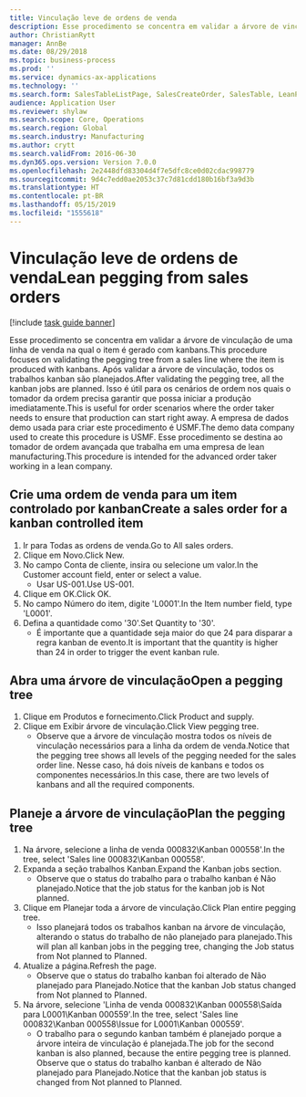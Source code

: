 ```yaml
---
title: Vinculação leve de ordens de venda
description: Esse procedimento se concentra em validar a árvore de vinculação de uma linha de venda na qual o item é gerado com kanbans.
author: ChristianRytt
manager: AnnBe
ms.date: 08/29/2018
ms.topic: business-process
ms.prod: ''
ms.service: dynamics-ax-applications
ms.technology: ''
ms.search.form: SalesTableListPage, SalesCreateOrder, SalesTable, LeanPeggingTree
audience: Application User
ms.reviewer: shylaw
ms.search.scope: Core, Operations
ms.search.region: Global
ms.search.industry: Manufacturing
ms.author: crytt
ms.search.validFrom: 2016-06-30
ms.dyn365.ops.version: Version 7.0.0
ms.openlocfilehash: 2e2448dfd83304d4f7e5dfc8ce0d02cdac998779
ms.sourcegitcommit: 9d4c7edd0ae2053c37c7d81cdd180b16bf3a9d3b
ms.translationtype: HT
ms.contentlocale: pt-BR
ms.lasthandoff: 05/15/2019
ms.locfileid: "1555618"
---
```

# <a name="lean-pegging-from-sales-orders"></a><span data-ttu-id="f7009-103">Vinculação leve de ordens de venda</span><span class="sxs-lookup"><span data-stu-id="f7009-103">Lean pegging from sales orders</span></span>

[!include [task guide banner](../../includes/task-guide-banner.md)]

<span data-ttu-id="f7009-104">Esse procedimento se concentra em validar a árvore de vinculação de uma linha de venda na qual o item é gerado com kanbans.</span><span class="sxs-lookup"><span data-stu-id="f7009-104">This procedure focuses on validating the pegging tree from a sales line where the item is produced with kanbans.</span></span> <span data-ttu-id="f7009-105">Após validar a árvore de vinculação, todos os trabalhos kanban são planejados.</span><span class="sxs-lookup"><span data-stu-id="f7009-105">After validating the pegging tree, all the kanban jobs are planned.</span></span> <span data-ttu-id="f7009-106">Isso é útil para os cenários de ordem nos quais o tomador da ordem precisa garantir que possa iniciar a produção imediatamente.</span><span class="sxs-lookup"><span data-stu-id="f7009-106">This is useful for order scenarios where the order taker needs to ensure that production can start right away.</span></span> <span data-ttu-id="f7009-107">A empresa de dados demo usada para criar este procedimento é USMF.</span><span class="sxs-lookup"><span data-stu-id="f7009-107">The demo data company used to create this procedure is USMF.</span></span> <span data-ttu-id="f7009-108">Esse procedimento se destina ao tomador de ordem avançada que trabalha em uma empresa de lean manufacturing.</span><span class="sxs-lookup"><span data-stu-id="f7009-108">This procedure is intended for the advanced order taker working in a lean company.</span></span>


## <a name="create-a-sales-order-for-a-kanban-controlled-item"></a><span data-ttu-id="f7009-109">Crie uma ordem de venda para um item controlado por kanban</span><span class="sxs-lookup"><span data-stu-id="f7009-109">Create a sales order for a kanban controlled item</span></span>
1. <span data-ttu-id="f7009-110">Ir para Todas as ordens de venda.</span><span class="sxs-lookup"><span data-stu-id="f7009-110">Go to All sales orders.</span></span>
2. <span data-ttu-id="f7009-111">Clique em Novo.</span><span class="sxs-lookup"><span data-stu-id="f7009-111">Click New.</span></span>
3. <span data-ttu-id="f7009-112">No campo Conta de cliente, insira ou selecione um valor.</span><span class="sxs-lookup"><span data-stu-id="f7009-112">In the Customer account field, enter or select a value.</span></span>
    * <span data-ttu-id="f7009-113">Usar US-001.</span><span class="sxs-lookup"><span data-stu-id="f7009-113">Use US-001.</span></span>  
4. <span data-ttu-id="f7009-114">Clique em OK.</span><span class="sxs-lookup"><span data-stu-id="f7009-114">Click OK.</span></span>
5. <span data-ttu-id="f7009-115">No campo Número do item, digite 'L0001'.</span><span class="sxs-lookup"><span data-stu-id="f7009-115">In the Item number field, type 'L0001'.</span></span>
6. <span data-ttu-id="f7009-116">Defina a quantidade como '30'.</span><span class="sxs-lookup"><span data-stu-id="f7009-116">Set Quantity to '30'.</span></span>
    * <span data-ttu-id="f7009-117">É importante que a quantidade seja maior do que 24 para disparar a regra kanban de evento.</span><span class="sxs-lookup"><span data-stu-id="f7009-117">It is important that the quantity is higher than 24 in order to trigger the event kanban rule.</span></span>  

## <a name="open-a-pegging-tree"></a><span data-ttu-id="f7009-118">Abra uma árvore de vinculação</span><span class="sxs-lookup"><span data-stu-id="f7009-118">Open a pegging tree</span></span> 
1. <span data-ttu-id="f7009-119">Clique em Produtos e fornecimento.</span><span class="sxs-lookup"><span data-stu-id="f7009-119">Click Product and supply.</span></span>
2. <span data-ttu-id="f7009-120">Clique em Exibir árvore de vinculação.</span><span class="sxs-lookup"><span data-stu-id="f7009-120">Click View pegging tree.</span></span>
    * <span data-ttu-id="f7009-121">Observe que a árvore de vinculação mostra todos os níveis de vinculação necessários para a linha da ordem de venda.</span><span class="sxs-lookup"><span data-stu-id="f7009-121">Notice that the pegging tree shows all levels of the pegging needed for the sales order line.</span></span> <span data-ttu-id="f7009-122">Nesse caso, há dois níveis de kanbans e todos os componentes necessários.</span><span class="sxs-lookup"><span data-stu-id="f7009-122">In this case, there are two levels of kanbans and all the required components.</span></span>  

## <a name="plan-the-pegging-tree"></a><span data-ttu-id="f7009-123">Planeje a árvore de vinculação</span><span class="sxs-lookup"><span data-stu-id="f7009-123">Plan the pegging tree</span></span>
1. <span data-ttu-id="f7009-124">Na árvore, selecione a linha de venda 000832\Kanban 000558'.</span><span class="sxs-lookup"><span data-stu-id="f7009-124">In the tree, select 'Sales line 000832\Kanban 000558'.</span></span>
2. <span data-ttu-id="f7009-125">Expanda a seção trabalhos Kanban.</span><span class="sxs-lookup"><span data-stu-id="f7009-125">Expand the Kanban jobs section.</span></span>
    * <span data-ttu-id="f7009-126">Observe que o status do trabalho para o trabalho kanban é Não planejado.</span><span class="sxs-lookup"><span data-stu-id="f7009-126">Notice that the job status for the kanban job is Not planned.</span></span>  
3. <span data-ttu-id="f7009-127">Clique em Planejar toda a árvore de vinculação.</span><span class="sxs-lookup"><span data-stu-id="f7009-127">Click Plan entire pegging tree.</span></span>
    * <span data-ttu-id="f7009-128">Isso planejará todos os trabalhos kanban na árvore de vinculação, alterando o status do trabalho de não planejado para planejado.</span><span class="sxs-lookup"><span data-stu-id="f7009-128">This will plan all kanban jobs in the pegging tree, changing the Job status from Not planned to Planned.</span></span>  
4. <span data-ttu-id="f7009-129">Atualize a página.</span><span class="sxs-lookup"><span data-stu-id="f7009-129">Refresh the page.</span></span>
    * <span data-ttu-id="f7009-130">Observe que o status do trabalho kanban foi alterado de Não planejado para Planejado.</span><span class="sxs-lookup"><span data-stu-id="f7009-130">Notice that the kanban Job status changed from Not planned to Planned.</span></span>  
5. <span data-ttu-id="f7009-131">Na árvore, selecione 'Linha de venda 000832\Kanban 000558\Saída para L0001\Kanban 000559'.</span><span class="sxs-lookup"><span data-stu-id="f7009-131">In the tree, select 'Sales line 000832\Kanban 000558\Issue for L0001\Kanban 000559'.</span></span>
    * <span data-ttu-id="f7009-132">O trabalho para o segundo kanban também é planejado porque a árvore inteira de vinculação é planejada.</span><span class="sxs-lookup"><span data-stu-id="f7009-132">The job for the second kanban is also planned, because the entire pegging tree is planned.</span></span> <span data-ttu-id="f7009-133">Observe que o status do trabalho kanban é alterado de Não planejado para Planejado.</span><span class="sxs-lookup"><span data-stu-id="f7009-133">Notice that the kanban job status is changed from Not planned to Planned.</span></span>  

